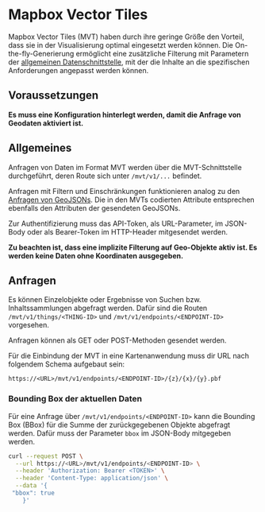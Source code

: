# Mapbox Vector Tiles

Mapbox Vector Tiles (MVT) haben durch ihre geringe Größe den Vorteil, dass sie in der Visualisierung optimal eingesetzt werden können. Die On-the-fly-Generierung ermöglicht eine zusätzliche Filterung mit Parametern der [allgemeinen Datenschnittstelle](/docs/api/contents), mit der die Inhalte an die spezifischen Anforderungen angepasst werden können.

<!-- Durch optimiertes Micro-Caching wird ein zusätzlicher Performance-Boost erzielt. -->

## Voraussetzungen

**Es muss eine Konfiguration hinterlegt werden, damit die Anfrage von Geodaten aktiviert ist.**

## Allgemeines

Anfragen von Daten im Format MVT werden über die MVT-Schnittstelle durchgeführt, deren Route sich unter `/mvt/v1/...` befindet.

Anfragen mit Filtern und Einschränkungen funktionieren analog zu den [Anfragen von GeoJSONs](/docs/api/geodata/geojson). Die in den MVTs codierten Attribute entsprechen ebenfalls den Attributen der gesendeten GeoJSONs.

Zur Authentifizierung muss das API-Token, als URL-Parameter, im JSON-Body oder als Bearer-Token im HTTP-Header mitgesendet werden.

**Zu beachten ist, dass eine implizite Filterung auf Geo-Objekte aktiv ist. Es werden keine Daten ohne Koordinaten ausgegeben.**

## Anfragen

Es können Einzelobjekte oder Ergebnisse von Suchen bzw. Inhaltssammlungen abgefragt werden. Dafür sind die Routen `/mvt/v1/things/<THING-ID>` und `/mvt/v1/endpoints/<ENDPOINT-ID>` vorgesehen.

Anfragen können als GET oder POST-Methoden gesendet werden.

Für die Einbindung der MVT in eine Kartenanwendung muss dir URL nach folgendem Schema aufgebaut sein:

```url
https://<URL>/mvt/v1/endpoints/<ENDPOINT-ID>/{z}/{x}/{y}.pbf
```

### Bounding Box der aktuellen Daten

Für eine Anfrage über `/mvt/v1/endpoints/<ENDPOINT-ID>` kann die Bounding Box (BBox) für die Summe der zurückgegebenen Objekte abgefragt werden. Dafür muss der Parameter `bbox` im JSON-Body mitgegeben werden.

```bash
curl --request POST \
  --url https://<URL>/mvt/v1/endpoints/<ENDPOINT-ID> \
  --header 'Authorization: Bearer <TOKEN>' \
  --header 'Content-Type: application/json' \
  --data '{
 "bbox": true
    }'
```
